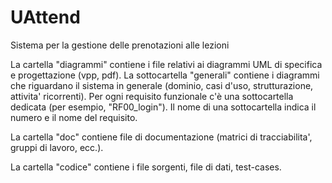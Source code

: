 # UAttend
Sistema per la gestione delle prenotazioni alle lezioni

La cartella "diagrammi" contiene i file relativi ai diagrammi UML di specifica e progettazione (vpp, pdf). 
La sottocartella "generali" contiene i diagrammi che riguardano il sistema in generale (dominio, casi d'uso, strutturazione, attivita' ricorrenti). 
Per ogni requisito funzionale c'è una sottocartella dedicata (per esempio, "RF00_login").
Il nome di una sottocartella indica il numero e il nome del requisito. 

La cartella "doc" contiene file di documentazione (matrici di tracciabilita', gruppi di lavoro, ecc.). 

La cartella "codice" contiene i file sorgenti, file di dati, test-cases.

